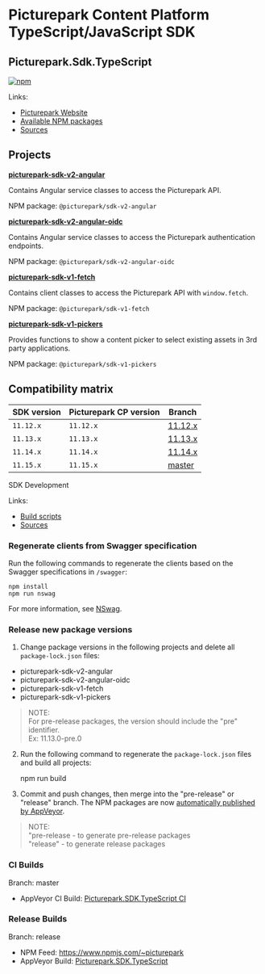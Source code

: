 # Picturepark Content Platform TypeScript/JavaScript SDK
## Picturepark.Sdk.TypeScript

[![npm](https://img.shields.io/npm/v/@picturepark/sdk-v2-angular.svg)](https://www.npmjs.com/~picturepark)

Links:

- [Picturepark Website](https://picturepark.com/)
- [Available NPM packages](https://www.npmjs.com/~picturepark)
- [Sources](src/)

## Projects

**[picturepark-sdk-v2-angular](docs/picturepark-sdk-v2-angular/README.md)** 

Contains Angular service classes to access the Picturepark API.

NPM package: `@picturepark/sdk-v2-angular`

**[picturepark-sdk-v2-angular-oidc](docs/picturepark-sdk-v2-angular/README.md)** 

Contains Angular service classes to access the Picturepark authentication endpoints.

NPM package: `@picturepark/sdk-v2-angular-oidc`

**[picturepark-sdk-v1-fetch](docs/picturepark-sdk-v1-fetch/README.md)**

Contains client classes to access the Picturepark API with `window.fetch`. 

NPM package: `@picturepark/sdk-v1-fetch`

**[picturepark-sdk-v1-pickers](docs/picturepark-sdk-v1-pickers/README.md)**

Provides functions to show a content picker to select existing assets in 3rd party applications.

NPM package: `@picturepark/sdk-v1-pickers`

## Compatibility matrix

| SDK version | Picturepark CP version | Branch |
| ----------- | ---------------------- | -----------
| `11.12.x`   | `11.12.x`              | [11.12.x](https://github.com/Picturepark/Picturepark.SDK.TypeScript/tree/11.12.x)
| `11.13.x`   | `11.13.x`              | [11.13.x](https://github.com/Picturepark/Picturepark.SDK.TypeScript/tree/11.13.x)
| `11.14.x`   | `11.14.x`              | [11.14.x](https://github.com/Picturepark/Picturepark.SDK.TypeScript/tree/11.14.x)
| `11.15.x`   | `11.15.x`              | [master](https://github.com/Picturepark/Picturepark.SDK.TypeScript/tree/master)
	
SDK Development

Links: 

- [Build scripts](SCRIPTS.md)
- [Sources](src/)

### Regenerate clients from Swagger specification

Run the following commands to regenerate the clients based on the Swagger specifications in `/swagger`: 

    npm install
  	npm run nswag

For more information, see [NSwag](http://nswag.org).

### Release new package versions

1. Change package versions in the following projects and delete all `package-lock.json` files: 

- picturepark-sdk-v2-angular
- picturepark-sdk-v2-angular-oidc
- picturepark-sdk-v1-fetch
- picturepark-sdk-v1-pickers

> NOTE:   
For pre-release packages, the version should include the "pre" identifier.  
Ex: 11.13.0-pre.0

2. Run the following command to regenerate the `package-lock.json` files and build all projects:

    npm run build

3. Commit and push changes, then merge into the "pre-release" or "release" branch. The NPM packages are now [automatically published by AppVeyor](https://ci.appveyor.com/project/Picturepark/picturepark-sdk-typescript).

> NOTE:  
"pre-release - to generate pre-release packages  
"release" - to generate release packages

### CI Builds

Branch: master

- AppVeyor CI Build: [Picturepark.SDK.TypeScript CI](https://ci.appveyor.com/project/Picturepark/picturepark-sdk-typescript-hgo7c)

### Release Builds

Branch: release

- NPM Feed: https://www.npmjs.com/~picturepark
- AppVeyor Build: [Picturepark.SDK.TypeScript](https://ci.appveyor.com/project/Picturepark/picturepark-sdk-typescript)
